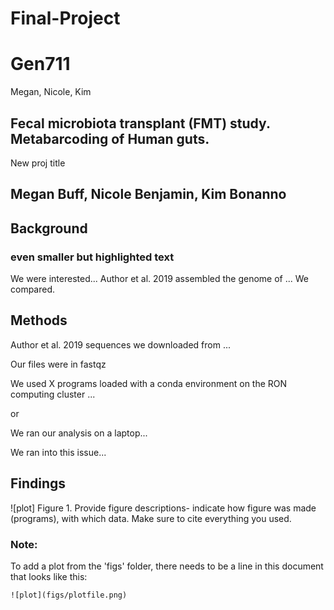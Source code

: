 # Final-Project
# Gen711

Megan, Nicole, Kim 

## Fecal microbiota transplant (FMT) study. Metabarcoding of Human guts.

New proj title

## Megan Buff, Nicole Benjamin, Kim Bonanno 

## Background  

### even smaller but highlighted text
We were interested... Author et al. 2019 assembled the genome of ... We compared. 

## Methods

Author et al. 2019 sequences we downloaded from ... 

Our files were in fastqz

We used X programs loaded with a conda environment on the RON computing cluster ...

or

We ran our analysis on a laptop...

We ran into this issue...

## Findings

![plot]
Figure 1. Provide figure descriptions- indicate how figure was made (programs), with which data. Make sure to cite everything you used. 

### Note:
To add a plot from the 'figs' folder, there needs to be a line in this document that looks like this:
```
![plot](figs/plotfile.png)
```
